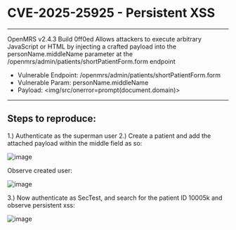 # CVE-2025-25925 - Persistent XSS

---

OpenMRS v2.4.3 Build 0ff0ed Allows attackers to execute arbitrary JavaScript or HTML by injecting a crafted payload into the personName.middleName parameter at the /openmrs/admin/patients/shortPatientForm.form endpoint

* Vulnerable Endpoint: /openmrs/admin/patients/shortPatientForm.form
* Vulnerable Param: personName.middleName
* Payload: <img/src/onerror=prompt(document.domain)>

---

## Steps to reproduce:

1.)	Authenticate as the superman user
2.)	Create a patient and add the attached payload within the middle field as so:

 ![image](https://github.com/user-attachments/assets/fb6af1ad-b16a-45b6-985e-3e2a902a458d)


Observe created user:

![image](https://github.com/user-attachments/assets/392315ad-1fed-47c3-9c41-109295553b0f)


3.) Now authenticate as SecTest, and search for the patient ID 10005k and observe persistent xss:

![image](https://github.com/user-attachments/assets/bf3c3695-ae98-4895-936c-1d2b59c04b39)

